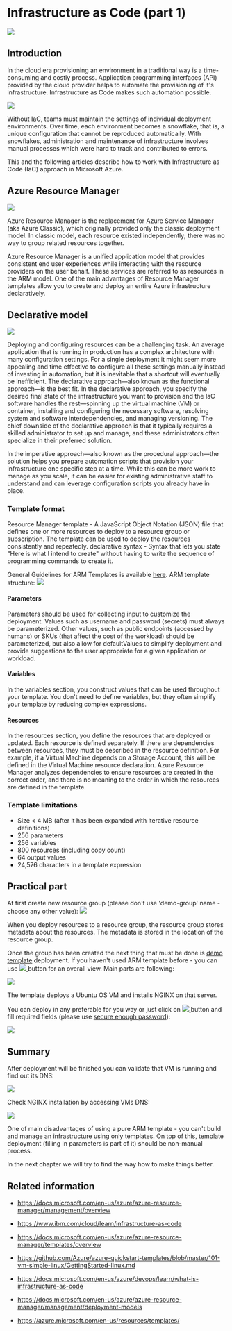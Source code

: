 # Infrastructure as Code (part 1)
![](/images/iac/logo_transparent.png)

## Introduction
In the cloud era provisioning an environment in a traditional way is a time-consuming and costly process. Application programming interfaces (API) provided by the cloud provider helps to automate the provisioning of it's infrastructure. Infrastructure as Code makes such automation possible.

![](/images/iac/cloud_journey_00.png)

Without IaC, teams must maintain the settings of individual deployment environments. Over time, each environment becomes a snowflake, that is, a unique configuration that cannot be reproduced automatically. With snowflakes, administration and maintenance of infrastructure involves manual processes which were hard to track and contributed to errors. 

This and the following articles describe how to work with Infrastructure as Code (IaC) approach in Microsoft Azure.

## Azure Resource Manager
![](/images/iac/asm_vs_arm.png)

Azure Resource Manager is the replacement for Azure Service Manager (aka Azure Classic), which originally provided only the classic deployment model. In classic model, each resource existed independently; there was no way to group related resources together. 

Azure Resource Manager is a unified application model that provides consistent end user experiences while interacting with the resource providers on the user behalf. These services are referred to as resources in the ARM model. One of the main advantages of Resource Manager templates allow you to create and deploy an entire Azure infrastructure declaratively. 

## Declarative model

![](/images/iac/one_script.png)

Deploying and configuring resources can be a challenging task. An average application that is running in production has a complex architecture with many configuration settings. For a single deployment it might seem more appealing and time effective to configure all these settings manually instead of investing in automation, but it is inevitable that a shortcut will eventually be inefficient. The declarative approach—also known as the functional approach—is the best fit. In the declarative approach, you specify the desired final state of the infrastructure you want to provision and the IaC software handles the rest—spinning up the virtual machine (VM) or container, installing and configuring the necessary software, resolving system and software interdependencies, and managing versioning. The chief downside of the declarative approach is that it typically requires a skilled administrator to set up and manage, and these administrators often specialize in their preferred solution.

In the imperative approach—also known as the procedural approach—the solution helps you prepare automation scripts that provision your infrastructure one specific step at a time. While this can be more work to manage as you scale, it can be easier for existing administrative staff to understand and can leverage configuration scripts you already have in place.

### Template format

Resource Manager template - A JavaScript Object Notation (JSON) file that defines one or more resources to deploy to a resource group or subscription. The template can be used to deploy the resources consistently and repeatedly. 
declarative syntax - Syntax that lets you state "Here is what I intend to create" without having to write the sequence of programming commands to create it. 

General Guidelines for ARM Templates is available [here](https://github.com/Azure/azure-quickstart-templates/blob/master/1-CONTRIBUTION-GUIDE/best-practices.md#azure-resource-manager-templates---best-practices-guide). ARM template structure:
![](/images/iac/json_description.png)

#### Parameters
Parameters should be used for collecting input to customize the deployment. Values such as username and password (secrets) must always be parameterized. Other values, such as public endpoints (accessed by humans) or SKUs (that affect the cost of the workload) should be parameterized, but also allow for defaultValues to simplify deployment and provide suggestions to the user appropriate for a given application or workload.

#### Variables
In the variables section, you construct values that can be used throughout your template. You don't need to define variables, but they often simplify your template by reducing complex expressions.

#### Resources
In the resources section, you define the resources that are deployed or updated. Each resource is defined separately. If there are dependencies between resources, they must be described in the resource definition. For example, if a Virtual Machine depends on a Storage Account, this will be defined in the Virtual Machine resource declaration. Azure Resource Manager analyzes dependencies to ensure resources are created in the correct order, and there is no meaning to the order in which the resources are defined in the template.

### Template limitations

* Size < 4 MB (after it has been expanded with iterative resource definitions)
* 256 parameters
* 256 variables
* 800 resources (including copy count)
* 64 output values
* 24,576 characters in a template expression


## Practical part

At first create new resource group (please don't use 'demo-group' name - choose any other value):
![](/images/iac/az_create_demo_group.png)

When you deploy resources to a resource group, the resource group stores metadata about the resources. The metadata is stored in the location of the resource group.

Once the group has been created the next thing that must be done is [demo template](https://raw.githubusercontent.com/groovy-sky/iaac-demo/master/azure/azuredeploy.json) deployment. If you haven't used ARM template before - you can use <a href="http://armviz.io/#/?load=https%3A%2F%2Fraw.githubusercontent.com%2Fgroovy-sky%2Fiaac-demo%2Fmaster%2Fazure%2Fazuredeploy.json" target="_blank"> <img src="https://raw.githubusercontent.com/Azure/azure-quickstart-templates/master/1-CONTRIBUTION-GUIDE/images/visualizebutton.png"/> </a> button for an overall view. Main parts are following:

![](/images/iac/arm_structure.png)

The template deploys a Ubuntu OS VM and installs NGINX on that server.

You can deploy in any preferable for you way or just click on <a href="https://portal.azure.com/#create/Microsoft.Template/uri/https%3A%2F%2Fraw.githubusercontent.com%2Fgroovy-sky%2Fiaac-demo%2Fmaster%2Fazure%2Fazuredeploy.json" target="_blank"> <img src="https://raw.githubusercontent.com/Azure/azure-quickstart-templates/master/1-CONTRIBUTION-GUIDE/images/deploytoazure.png"/> </a> button and fill required fields (please use [secure enough password](https://docs.microsoft.com/en-us/azure/virtual-machines/windows/faq#what-are-the-password-requirements-when-creating-a-vm)): 

</a> ![](/images/iac/az_template_finish.png)


## Summary
After deployment will be finished you can validate that VM is running and find out its DNS:

![](/images/iac/nginx_demo_check_00.png)

Check NGINX installation by accessing VMs DNS:

![](/images/iac/nginx_demo_check_01.png)


One of main disadvantages of using a pure ARM template - you can't build and manage an infrastructure using only templates. On top of this, template deployment (filling in parameters is part of it) should be non-manual process.

In the next chapter we will try to find the way how to make things better. 

## Related information

* https://docs.microsoft.com/en-us/azure/azure-resource-manager/management/overview

* https://www.ibm.com/cloud/learn/infrastructure-as-code

* https://docs.microsoft.com/en-us/azure/azure-resource-manager/templates/overview

* https://github.com/Azure/azure-quickstart-templates/blob/master/101-vm-simple-linux/GettingStarted-linux.md

* https://docs.microsoft.com/en-us/azure/devops/learn/what-is-infrastructure-as-code

* https://docs.microsoft.com/en-us/azure/azure-resource-manager/management/deployment-models

* https://azure.microsoft.com/en-us/resources/templates/